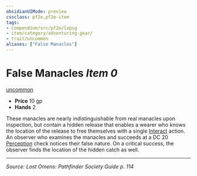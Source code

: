 ```yaml
---
obsidianUIMode: preview
cssclass: pf2e,pf2e-item
tags:
- compendium/src/pf2e/lopsg
- item/category/adventuring-gear/
- trait/uncommon
aliases: ["False Manacles"]
---
```

# False Manacles *Item 0*  
[uncommon](uncommon.md "Uncommon Rarity Trait")  

- **Price** 10 gp
- **Hands** 2

These manacles are nearly indistinguishable from real manacles upon inspection, but contain a hidden release that enables a wearer who knows the location of the release to free themselves with a single [Interact](interact.md) action. An observer who examines the manacles and succeeds at a DC 20 [Perception](skills.md#Perception) check notices their false nature. On a critical success, the observer finds the location of the hidden catch as well.


---
*Source: Lost Omens: Pathfinder Society Guide p. 114*